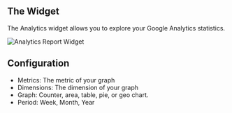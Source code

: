 ## The Widget

The Analytics widget allows you to explore your Google Analytics statistics.

![Analytics Report Widget](https://dukt.net/uploads/plugin-screenshots/analytics/3.2/analytics-3.2-dashboard.png)

## Configuration

- Metrics: The metric of your graph
- Dimensions: The dimension of your graph
- Graph: Counter, area, table, pie, or geo chart.
- Period: Week, Month, Year